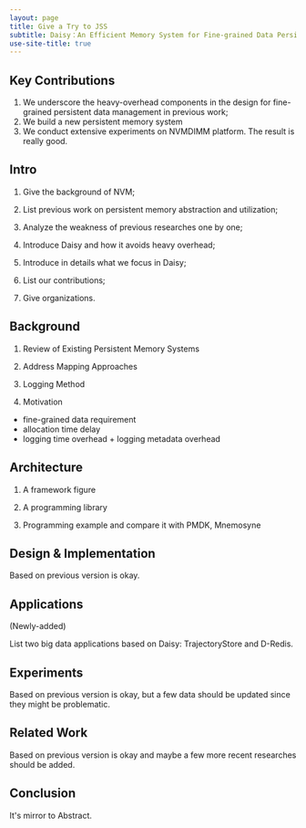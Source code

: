 ```yaml
---
layout: page
title: Give a Try to JSS
subtitle: Daisy：An Efficient Memory System for Fine-grained Data Persistence
use-site-title: true
---
```


## Key Contributions

1. We underscore the heavy-overhead components in the design for fine-grained persistent data management in previous work;
2. We build a new persistent memory system 
3. We conduct extensive experiments on NVMDIMM platform. The result is really good.


## Intro

1. Give the background of NVM;

2. List previous work on persistent memory abstraction and utilization;

3. Analyze the weakness of previous researches one by one;

4. Introduce Daisy and how it avoids heavy overhead;

5. Introduce in details what we focus in Daisy;

6. List our contributions;

7. Give organizations.


## Background 

1. Review of Existing Persistent Memory Systems

2. Address Mapping Approaches

3. Logging Method

4. Motivation
  - fine-grained data requirement
  - allocation time delay
  - logging time overhead + logging metadata overhead
  
## Architecture

1. A framework figure

2. A programming library

3. Programming example and compare it with PMDK, Mnemosyne

## Design & Implementation

Based on previous version is okay.

## Applications

(Newly-added)

List two big data applications based on Daisy: TrajectoryStore and D-Redis.

## Experiments

Based on previous version is okay, but a few data should be updated since they might be problematic.

## Related Work

Based on previous version is okay and maybe a few more recent researches should be added.

## Conclusion 

It's mirror to Abstract.

